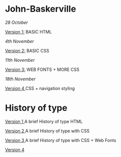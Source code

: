# John-Baskerville

*28 October*

<a href="https://chrisdale99.github.io/John-baskerville/baskerville.html">Version 1:</a> BASIC HTML


*4th November*

<a href="https://chrisdale99.github.io/John-baskerville/baskerville2.html">Version 2:</a> BASIC CSS


*11th November*

<a href="https://chrisdale99.github.io/John-baskerville/baskerville3.html">Version 3:</a> WEB FONTS + MORE CSS

*18th November*

<a href="https://chrisdale99.github.io/John-baskerville/history4.html"> Version 4 </a> CSS + navigation styling

# History of type

<a href="https://chrisdale99.github.io/John-baskerville/history1.html"> Version 1 </a> A brief History of type HTML


<a href="https://chrisdale99.github.io/John-baskerville/history2.html"> Version 2 </a> A brief History of type with CSS


<a href="https://chrisdale99.github.io/John-baskerville/history3.html"> Version 3 </a> A brief History of type with CSS + Web Fonts

<a href="https://chrisdale99.github.io/John-baskerville/history4.html"> Version 4 </a>  



